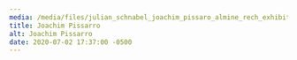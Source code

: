 ```yaml
---
media: /media/files/julian_schnabel_joachim_pissaro_almine_rech_exhibition_joachim_piassaro_0.jpg
title: Joachim Pissarro
alt: Joachim Pissarro
date: 2020-07-02 17:37:00 -0500
---
```

